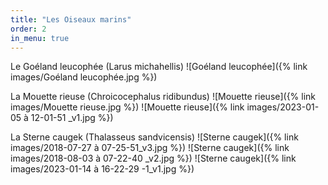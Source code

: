 ```yaml
---
title: "Les Oiseaux marins"
order: 2
in_menu: true
---
```

Le Goéland leucophée (Larus michahellis)
 ![Goéland leucophée]({% link images/Goéland leucophée.jpg %}) 


La Mouette rieuse (Chroicocephalus ridibundus)
 ![Mouette rieuse]({% link images/Mouette rieuse.jpg %}) 
 ![Mouette rieuse]({% link images/2023-01-05 à 12-01-51 _v1.jpg %})


La Sterne caugek (Thalasseus sandvicensis)
 ![Sterne caugek]({% link images/2018-07-27 à 07-25-51_v3.jpg %}) 
 ![Sterne caugek]({% link images/2018-08-03 à 07-22-40 _v2.jpg %}) 
 ![Sterne caugek]({% link images/2023-01-14 à 16-22-29 -1_v1.jpg %}) 